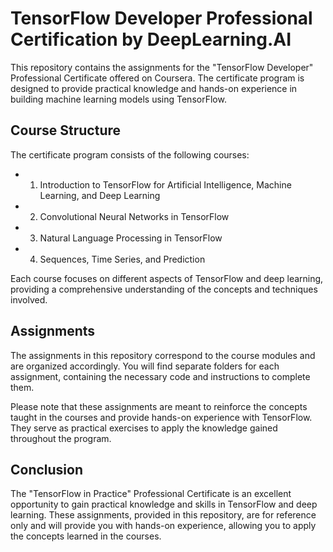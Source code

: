 # TensorFlow Developer Professional Certification by DeepLearning.AI

This repository contains the assignments for the "TensorFlow Developer" Professional Certificate offered on Coursera. The certificate program is designed to provide practical knowledge and hands-on experience in building machine learning models using TensorFlow.

## Course Structure
The certificate program consists of the following courses:

- 1. Introduction to TensorFlow for Artificial Intelligence, Machine Learning, and Deep Learning
- 2. Convolutional Neural Networks in TensorFlow
- 3. Natural Language Processing in TensorFlow
- 4. Sequences, Time Series, and Prediction

Each course focuses on different aspects of TensorFlow and deep learning, providing a comprehensive understanding of the concepts and techniques involved.

## Assignments
The assignments in this repository correspond to the course modules and are organized accordingly. You will find separate folders for each assignment, containing the necessary code and instructions to complete them.

Please note that these assignments are meant to reinforce the concepts taught in the courses and provide hands-on experience with TensorFlow. They serve as practical exercises to apply the knowledge gained throughout the program.

## Conclusion
The "TensorFlow in Practice" Professional Certificate is an excellent opportunity to gain practical knowledge and skills in TensorFlow and deep learning. These assignments, provided in this repository, are for reference only and will provide you with hands-on experience, allowing you to apply the concepts learned in the courses.
